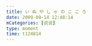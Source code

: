 ```yaml
---
title: い ぬ や し ゃ の こ こ ろ
date: 2009-09-14 12:48:14
mCategories: [说说]
type: moment
time: t124814
---
```



